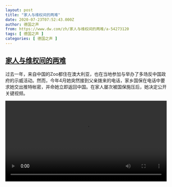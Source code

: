 ```yaml
---
layout: post
title: "家人与维权间的两难"
date: 2020-07-23T07:52:43.000Z
author: 德国之声
from: https://www.dw.com/zh/家人与维权间的两难/a-54273120
tags: [ 德国之声 ]
categories: [ 德国之声 ]
---
```

<!--1595490763000-->
[家人与维权间的两难](https://www.dw.com/zh/%E5%AE%B6%E4%BA%BA%E4%B8%8E%E7%BB%B4%E6%9D%83%E9%97%B4%E7%9A%84%E4%B8%A4%E9%9A%BE/a-54273120)
------

<div>
<p>过去一年，来自中国的Zoo都住在澳大利亚，也在当地参加与举办了多场反中国政府的示威活动。然而，今年4月她突然接到父亲拨来的电话，家乡国保在电话中要求她交出推特帐密，并命她立即返回中国。在家人屡次被国保施压后，她决定公开关键视频。</small></p><video src="https://tvdownloaddw-a.akamaihd.net/dwtv_video/flv/vdt_zh/2020/bchi200723_001_zoo_01i_sd_sor.mp4" controls style="width:100%"></video>
</div>
